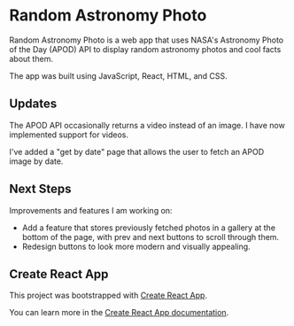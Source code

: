 # Random Astronomy Photo

Random Astronomy Photo is a web app that uses NASA's Astronomy Photo of the Day (APOD) API to display random astronomy photos and cool facts about them.

The app was built using JavaScript, React, HTML, and CSS.

## Updates

The APOD API occasionally returns a video instead of an image. I have now implemented support for videos.

I've added a "get by date" page that allows the user to fetch an APOD image by date.

## Next Steps

Improvements and features I am working on:

* Add a feature that stores previously fetched photos in a gallery at the bottom of the page, with prev and next buttons to scroll through them.
* Redesign buttons to look more modern and visually appealing.

## Create React App

This project was bootstrapped with [Create React App](https://github.com/facebook/create-react-app).

You can learn more in the [Create React App documentation](https://facebook.github.io/create-react-app/docs/getting-started).
